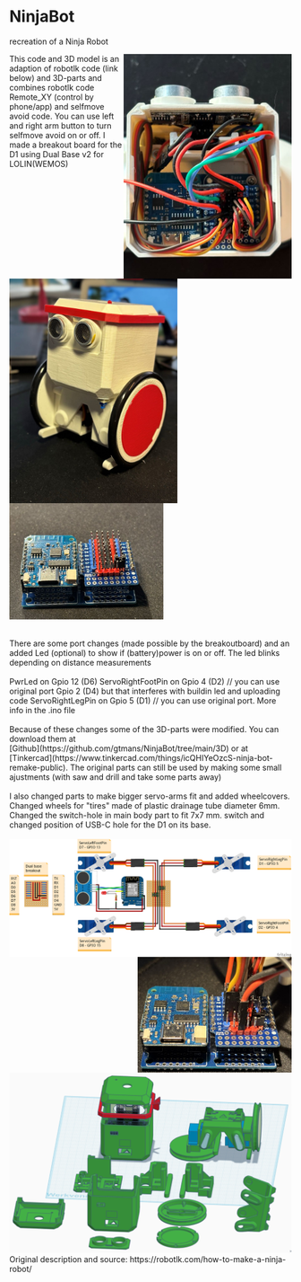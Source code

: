 # NinjaBot
recreation of a Ninja Robot

<img src="https://github.com/gtmans/NinjaBot/blob/main/Ninja_top_view.JPG" width="300" align="right" />
<img src="https://github.com/gtmans/NinjaBot/blob/main/Ninja_front_view.JPG" width="300" align="left" />

This code and 3D model is an adaption of robotlk code (link below) and 3D-parts and combines robotlk code Remote_XY (control by phone/app) and selfmove avoid code.
You can use left and right arm button to turn selfmove avoid on or off.
I made a breakout board for the D1 using Dual Base v2 for LOLIN(WEMOS)
<BR><BR>
<img src="https://github.com/gtmans/NinjaBot/blob/main/Dual_Base-empty-small.jpg" width="275" />

<BR>
There are some port changes (made possible by the breakoutboard) and an added Led (optional) to show if (battery)power is on or off. The led blinks depending on distance measurements
<BR><BR> 
PwrLed            on Gpio 12 (D6)
ServoRightFootPin on Gpio 4  (D2) // you can use original port Gpio 2 (D4) but that interferes with buildin led and uploading code
ServoRightLegPin  on Gpio 5  (D1) // you can use original port. More info in the .ino file
<BR><BR> 
Because of these changes some of the 3D-parts were modified. You can download them at <BR>
[Github](https://github.com/gtmans/NinjaBot/tree/main/3D) or at [Tinkercad](https://www.tinkercad.com/things/icQHIYeOzcS-ninja-bot-remake-public).
The original parts can still be used by making some small ajustments (with saw and drill and take some parts away)
<BR><BR>I also changed parts to make bigger servo-arms fit and added wheelcovers. Changed wheels for "tires" made of plastic drainage tube diameter 6mm. Changed the switch-hole in main body part to fit 7x7 mm. switch and changed position of USB-C hole for the D1 on its base.
<BR><BR>
<img src="https://github.com/gtmans/NinjaBot/blob/main/Dual%20base%20breakout2_bb.png" width="600" align=left  />
<img src="https://github.com/gtmans/NinjaBot/blob/main/Dual_Base-small.jpg" width="275" align=right />
<img src="https://github.com/gtmans/NinjaBot/blob/main/Ninja-TinkerCad.png" width="600"/>
<BR>
Original description and source: https://robotlk.com/how-to-make-a-ninja-robot/
